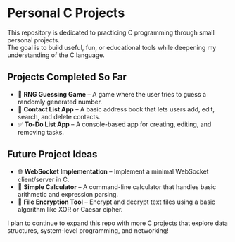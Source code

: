 # Personal C Projects

This repository is dedicated to practicing C programming through small personal projects.  
The goal is to build useful, fun, or educational tools while deepening my understanding of the C language.

## Projects Completed So Far
- 🎲 **RNG Guessing Game** – A game where the user tries to guess a randomly generated number.
- 📇 **Contact List App** – A basic address book that lets users add, edit, search, and delete contacts.
- ✅ **To-Do List App** – A console-based app for creating, editing, and removing tasks.

## Future Project Ideas
- 🌐 **WebSocket Implementation** – Implement a minimal WebSocket client/server in C.
- 🧮 **Simple Calculator** – A command-line calculator that handles basic arithmetic and expression parsing.
- 🧊 **File Encryption Tool** – Encrypt and decrypt text files using a basic algorithm like XOR or Caesar cipher.

I plan to continue to expand this repo with more C projects that explore data structures, system-level programming, and networking!
